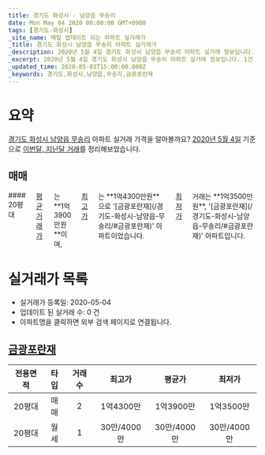 ```yaml
---
title: 경기도 화성시 - 남양읍 무송리
date: Mon May 04 2020 00:00:00 GMT+0900
tags: [경기도-화성시]
_site_name: 매일 업데이트 되는 아파트 실거래가
_title: 경기도 화성시 남양읍 무송리 아파트 실거래가
_description: 2020년 5월 4일 경기도 화성시 남양읍 무송리 아파트 실거래 정보입니다. 1건 아파트 정보가 있습니다.
_excerpt: 2020년 5월 4일 경기도 화성시 남양읍 무송리 아파트 실거래 정보입니다. 1건 아파트 정보가 있습니다.
_updated_time: 2020-05-03T15:00:00.000Z
_keywords: 경기도,화성시,남양읍,무송리,금광포란재
---
```





# 요약
<ins>경기도 화성시 남양읍 무송리</ins> 아파트 실거래 가격을 알아볼까요? <ins>2020년 5월 4일</ins> 기준으로 <ins>이번달, 지난달 거래</ins>를 정리해보았습니다.

## 매매
<div class="container">
<div class="twelve columns" markdown="1">
#### 20평대
<ins>평균 거래가</ins>는 **1억3900만원**이며, <ins>최고가</ins>는 **1억4300만원**으로 '[금광포란재](/경기도-화성시-남양읍-무송리/#금광포란재)' 아파트이었습니다. <ins>최저가</ins> 거래는 **1억3500만원**, '[금광포란재](/경기도-화성시-남양읍-무송리/#금광포란재)' 아파트입니다.
</div>
</div>



# 실거래가 목록
- 실거래가 등록일: 2020-05-04
- 업데이트 된 실거래 수: 0 건
- 아파트명을 클릭하면 외부 검색 페이지로 연결됩니다.

## [금광포란재](#금광포란재)

|전용면적|타입|거래수|최고가|평균가|최저가|
|:---:|:---:|:---:|:---:|:---:|:---:|
|20평대|<span class="deal-type-1">매매</span>|2|1억4300만|1억3900만|1억3500만|
|20평대|<span class="deal-type-3">월세</span>|1|30만/4000만|30만/4000만|30만/4000만|

<br/>



